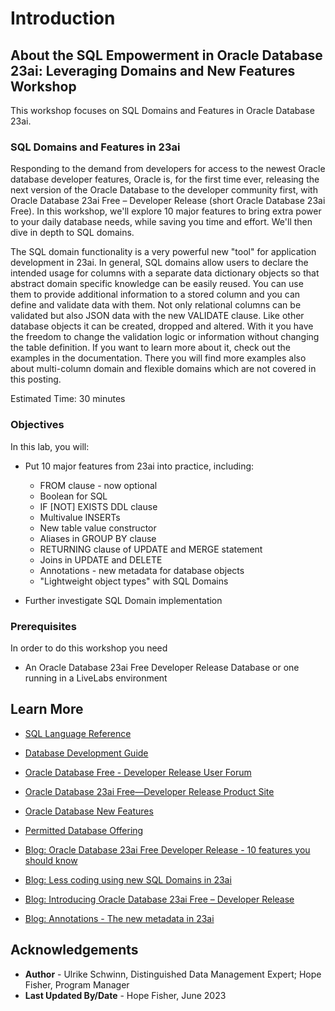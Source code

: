 # Introduction

## About the SQL Empowerment in Oracle Database 23ai: Leveraging Domains and New Features Workshop

This workshop focuses on SQL Domains and Features in Oracle Database 23ai.

### **SQL Domains and Features in 23ai**
Responding to the demand from developers for access to the newest Oracle database developer features, Oracle is, for the first time ever, releasing the next version of the Oracle Database to the developer community first, with Oracle Database 23ai Free – Developer Release (short Oracle Database 23ai Free). In this workshop, we'll explore 10 major features to bring extra power to your daily database needs, while saving you time and effort. We'll then dive in depth to SQL domains.

The SQL domain functionality is a very powerful new "tool" for application development in 23ai. In general, SQL domains allow users to declare the intended usage for columns with a separate data dictionary objects so that abstract domain specific knowledge can be easily reused. You can use them to provide additional information to a stored column and you can define and validate data with them. Not only relational columns can be validated but also JSON data with the new VALIDATE clause. Like other database objects it can be created, dropped and altered. With it you have the freedom to change the validation logic or information without changing the table definition. If you want to learn more about it, check out the examples in the documentation. There you will find more examples also about multi-column domain and flexible domains which are not covered in this posting.

Estimated Time: 30 minutes

### Objectives

In this lab, you will:

* Put 10 major features from 23ai into practice, including:
    - FROM clause - now optional
    - Boolean for SQL
    - IF [NOT] EXISTS DDL clause
    - Multivalue INSERTs
    - New table value constructor
    - Aliases in GROUP BY clause
    - RETURNING clause of UPDATE and MERGE statement
    - Joins in UPDATE and DELETE
    - Annotations - new metadata for database objects
    - "Lightweight object types" with SQL Domains

* Further investigate SQL Domain implementation

### Prerequisites

In order to do this workshop you need
* An Oracle Database 23ai Free Developer Release Database or one running in a LiveLabs environment

## Learn More

* [SQL Language Reference](https://docs.oracle.com/en/database/oracle/oracle-database/23/sqlrf/index.html)
* [Database Development Guide](https://docs.oracle.com/en/database/oracle/oracle-database/23/adfns/registering-application-data-usage-database.html#GUID-6F630041-B7AE-4183-9F97-E54682CA6319)
* [Oracle Database Free - Developer Release User Forum](https://forums.oracle.com/ords/apexds/domain/dev-community/category/oracle-database-free)
* [Oracle Database 23ai Free—Developer Release Product Site](https://www.oracle.com/database/free/)
* [Oracle Database New Features](https://docs.oracle.com/en/database/oracle/oracle-database/23/nfcoa/introduction.html#GUID-C852CD78-8F16-4449-8BE0-D85C80D38E3C)
* [Permitted Database Offering](https://docs.oracle.com/en/database/oracle/oracle-database/23/dblic/Licensing-Information.html#GUID-0F9EB85D-4610-4EDF-89C2-4916A0E7AC87)

* [Blog: Oracle Database 23ai Free Developer Release - 10 features you should know](https://blogs.oracle.com/coretec/post/oracle-database-23c-free-developer-sql)
* [Blog: Less coding using new SQL Domains in 23ai](https://blogs.oracle.com/coretec/post/less-coding-with-sql-domains-in-23c)
* [Blog: Introducing Oracle Database 23ai Free – Developer Release](https://blogs.oracle.com/database/post/oracle-database-23c-free)
* [Blog: Annotations - The new metadata in 23ai](https://blogs.oracle.com/coretec/post/annotations-the-new-metadata-in-23c)

## Acknowledgements
* **Author** - Ulrike Schwinn, Distinguished Data Management Expert; Hope Fisher, Program Manager
* **Last Updated By/Date** - Hope Fisher, June 2023
